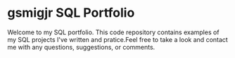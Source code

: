# gsmigjr SQL Portfolio

Welcome to my SQL portfolio. This code repository contains examples of my SQL projects I've written and pratice.Feel free to take a look and contact me with any questions, suggestions, or comments.
